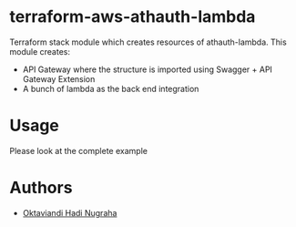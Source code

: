 # terraform-aws-athauth-lambda
Terraform stack module which creates resources of athauth-lambda. This module creates:
- API Gateway where the structure is imported using Swagger + API Gateway Extension
- A bunch of lambda as the back end integration

# Usage
Please look at the complete example

# Authors
- [Oktaviandi Hadi Nugraha](https://github.com/oktaviandi-nugraha)
